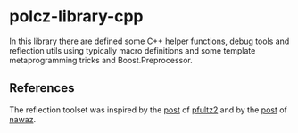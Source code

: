 polcz-library-cpp
=================

In this library there are defined some C++ helper functions, debug tools and reflection utils using typically macro definitions and some template metaprogramming tricks and Boost.Preprocessor.

References
----------

The reflection toolset was inspired by the <a href="http://stackoverflow.com/questions/41453/how-can-i-add-reflection-to-a-c-application/11748131#11748131">post</a> of <a href="https://github.com/pfultz2">pfultz2</a> and by the <a href="http://stackoverflow.com/questions/9065081/how-do-i-get-the-argument-types-of-a-function-pointer-in-a-variadic-template-cla/9065203#9065203">post</a> of <a href="http://stackoverflow.com/users/415784/nawaz">nawaz</a>.
